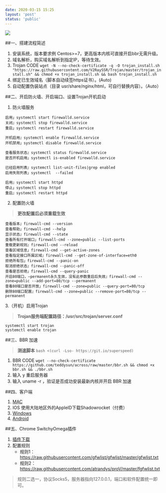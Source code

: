 ```yaml
---
date: 2020-03-15 15:25
layout: 'post'
status: 'public'
---
```

![](https://cdn.pixabay.com/photo/2017/02/22/12/07/tongwan-2089259_1280.jpg)

##一、搭建流程简述
1. 安装系统，版本要求例 Centos>=7，更高版本内核可直接开启bbr无需升级。
2. 域名解析，购买域名解析到指定IP，等待生效。
3. Trojan CODE
     `wget -N --no-check-certificate -q -O trojan_install.sh "https://raw.githubusercontent.com/V2RaySSR/Trojan/master/trojan_install.sh" && chmod +x trojan_install.sh && bash trojan_install.sh`
4. 绑定已生效域名（脚本自动续签https证书）。(Auto)
5. 自动配置伪装站点（目录 usr/share/nginx/html，可自行替换内容）。（Auto）

##二、开启防火墙、开启端口、设置Trojan开机启动
1. 防火墙服务 
```
启用」systemctl start firewalld.service                                  
关闭』systemctl stop firewalld.service
重启」systemctl restart firewalld.service

开机启用』systemctl enable firewalld.service                        
开机禁用」systemctl disable firewalld.service

查看服务状态』systemctl status firewalld.service
是否开机启用」systemctl is-enabled firewalld.service

已经启用列表』systemctl list-unit-files|grep enabled
启用失败列表」systemctl  --failed

启用』systemctl start httpd
停止」systemctl stop httpd
重启』systemctl restart httpd
```

2. 配置防火墙
>  **更改配置后必须重载生效**
```
查看版本』firewall-cmd --version
查看帮助」firewall-cmd --help
显示状态』firewall-cmd --state
查看所有打开端口」firewall-cmd --zone=public --list-ports
重载更新规则』firewall-cmd --reload
查看区域信息」firewall-cmd --get-active-zones
查看指定接口所属区域』firewall-cmd --get-zone-of-interface=eth0
拒绝所有包」firewall-cmd --panic-on
取消拒绝状态』firewall-cmd --panic-off
查看是否拒绝」firewall-cmd --query-panic
开启80端口，–permanent永久生效，没有此参数重启后失效』firewall-cmd --zone=public --add-port=80/tcp --permanent
查看80端口是否开放」firewall-cmd --zone=public --query-port=80/tcp
删除80端口配置』firewall-cmd --zone=public --remove-port=80/tcp --permanent
```

3.（开机）启用Trojan
>  **Trojan服务端配置路径：/usr/src/trojan/server.conf**
```
systemctl start trojan
systemctl enable trojan
```

##三、BBR 加速
>  **测速脚本**
> `bash <(curl -Lso- https://git.io/superspeed)`

1. BBR CODE
 `wget --no-check-certificate https://github.com/teddysun/across/raw/master/bbr.sh && chmod +x bbr.sh && ./bbr.sh`
2. 输入 y 重启服务器
3. 输入 uname -r ，验证是否成功安装最新内核并开启 BBR 加速

##四、客户端
1. [MAC](https://github.com/JimLee1996/TrojanX/releases)
2. IOS 使用大陆地区外的AppleID下载Shadowrocket（付费）
3. [Windows](https://github.com/mellow-io/mellow)
4. [Android](https://github.com/trojan-gfw/igniter/releases)

##五、Chrome SwitchyOmega插件
1. [插件下载](https://chrome.google.com/webstore/detail/proxy-switchyomega/padekgcemlokbadohgkifijomclgjgif)
2. 配置规则   
    - 规则1：https://raw.githubusercontent.com/gfwlist/gfwlist/master/gfwlist.txt
    - 规则2：https://raw.githubusercontent.com/atrandys/proV/master/fgfwlist.txt
> 规则二选一，协议Socks5，服务器指向127.0.0.1，端口和软件配置统一即可。